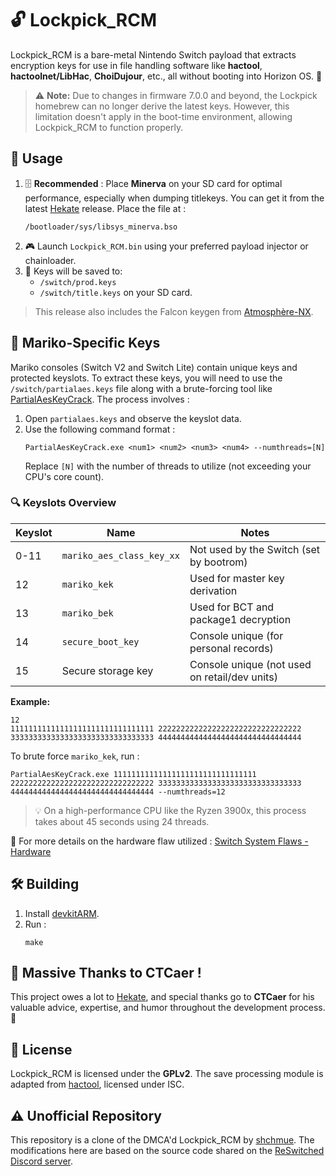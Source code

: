
# 🔓 Lockpick_RCM

Lockpick_RCM is a bare-metal Nintendo Switch payload that extracts encryption keys for use in file handling software like **hactool**, **hactoolnet/LibHac**, **ChoiDujour**, etc., all without booting into Horizon OS. 🚀

> ⚠️ **Note:** Due to changes in firmware 7.0.0 and beyond, the Lockpick homebrew can no longer derive the latest keys. However, this limitation doesn't apply in the boot-time environment, allowing Lockpick_RCM to function properly.

## 🚀 Usage

1. 🗄️ **Recommended** : Place **Minerva** on your SD card for optimal performance, especially when dumping titlekeys. You can get it from the latest [Hekate](https://github.com/CTCaer/hekate/releases) release. Place the file at :
   ```
   /bootloader/sys/libsys_minerva.bso
   ```
2. 🎮 Launch `Lockpick_RCM.bin` using your preferred payload injector or chainloader.
3. 💾 Keys will be saved to:
   - `/switch/prod.keys`
   - `/switch/title.keys` on your SD card.

> This release also includes the Falcon keygen from [Atmosphère-NX](https://github.com/Atmosphere-NX/Atmosphere).

## 🔑 Mariko-Specific Keys

Mariko consoles (Switch V2 and Switch Lite) contain unique keys and protected keyslots. To extract these keys, you will need to use the `/switch/partialaes.keys` file along with a brute-forcing tool like [PartialAesKeyCrack](https://files.sshnuke.net/PartialAesKeyCrack.zip). The process involves :

1. Open `partialaes.keys` and observe the keyslot data.
2. Use the following command format :
   ```
   PartialAesKeyCrack.exe <num1> <num2> <num3> <num4> --numthreads=[N]
   ```
   Replace `[N]` with the number of threads to utilize (not exceeding your CPU's core count).

### 🔍 Keyslots Overview

| Keyslot | Name                         | Notes                                         |
| ------- | ---------------------------- | --------------------------------------------- |
| 0-11    | `mariko_aes_class_key_xx`    | Not used by the Switch (set by bootrom)       |
| 12      | `mariko_kek`                 | Used for master key derivation                |
| 13      | `mariko_bek`                 | Used for BCT and package1 decryption          |
| 14      | `secure_boot_key`            | Console unique (for personal records)         |
| 15      | Secure storage key           | Console unique (not used on retail/dev units) |

**Example:**
```
12
11111111111111111111111111111111 22222222222222222222222222222222 33333333333333333333333333333333 44444444444444444444444444444444
```

To brute force `mariko_kek`, run :
```
PartialAesKeyCrack.exe 11111111111111111111111111111111 22222222222222222222222222222222 33333333333333333333333333333333 44444444444444444444444444444444 --numthreads=12
```

> 💡 On a high-performance CPU like the Ryzen 3900x, this process takes about 45 seconds using 24 threads.

🔗 For more details on the hardware flaw utilized : [Switch System Flaws - Hardware](https://switchbrew.org/wiki/Switch_System_Flaws#Hardware)

## 🛠️ Building

1. Install [devkitARM](https://devkitpro.org/).
2. Run :
   ```
   make
   ```

## 🙌 Massive Thanks to CTCaer !

This project owes a lot to [Hekate](https://github.com/CTCaer/hekate), and special thanks go to **CTCaer** for his valuable advice, expertise, and humor throughout the development process. 🎉

## 📜 License

Lockpick_RCM is licensed under the **GPLv2**. The save processing module is adapted from [hactool](https://github.com/SciresM/hactool), licensed under ISC.

## ⚠️ Unofficial Repository

This repository is a clone of the DMCA'd Lockpick_RCM by [shchmue](https://github.com/shchmue). The modifications here are based on the source code shared on the [ReSwitched Discord server](https://reswitched.github.io/discord/). 
